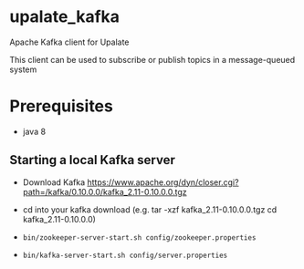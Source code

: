 # upalate_kafka
Apache Kafka client for Upalate

This client can be used to subscribe or publish topics 
in a message-queued system

# Prerequisites
 - java 8

## Starting a local Kafka server
 - Download Kafka https://www.apache.org/dyn/closer.cgi?path=/kafka/0.10.0.0/kafka_2.11-0.10.0.0.tgz

 - cd into your kafka download (e.g.  tar -xzf kafka_2.11-0.10.0.0.tgz 
                                      cd kafka_2.11-0.10.0.0)

- `bin/zookeeper-server-start.sh config/zookeeper.properties`

- `bin/kafka-server-start.sh config/server.properties`


